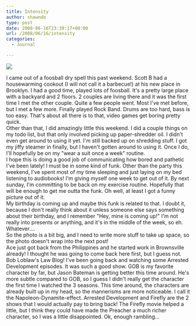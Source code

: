 ```yaml
---
title: Intensity
author: shawndo
type: post
date: 2008-06-16T23:39:17+00:00
url: /2008/06/16/intensity
categories:
  - Journal

---
```

![](/images/2008/06/foos-cookout.jpg)

I came out of a foosball dry spell this past weekend. Scott B had a housewarming cookout (I will not call it a barbecue!) at his new place in Brooklyn. I had a good time, played lots of foosball. It's a pretty large place with a backyard and 2 floors. 2 couples are living there and it was the first time I met the other couple. Quite a few people went. Most I've met before, but I met a few more. Finally played Rock Band. Drums are too hard, bass is too easy. That's about all there is to that, video games get boring pretty quick.  
Other than that, I did amazingly little this weekend. I did a couple things on my todo list, but that only involved picking up paper-shredder oil. I didn't even get around to using it yet. I'm still backed up on shredding stuff. I got my jiffy steamer in finally, but I haven't gotten around to using it. Once I do, I'll hopefully be on my "wear a suit once a week" routine.  
I hope this is doing a good job of communicating how bored and pathetic I've been lately! I must be in some kind of funk. Other than the party this weekend, I've spent most of my time sleeping and just laying on my bed listening to audiobooks! I'm giving myself one week to get out of it. By next sunday, I'm committing to be back on my exercise routine. Hopefully that will be enough to get me outta the funk. Oh well, at least I got a funny picture out of it.  
My birthday is coming up and maybe this funk is related to that. I doubt it, because I don't really think about it unless someone else says something about their birthday, and I remember "Hey, mine is coming up!" I'm not really into presents or anything, and it's in the middle of the week, so eh. Whatever....  
So the photo is a bit big, and I need to write more stuff to take up space, so the photo doesn't wrap into the next post!  
Ace just got back from the Philippines and he started work in Brownsville already! I thought he was going to come back here first, but I guess not.  
Bob Loblaw's Law Blog! I've been going back and watching some Arrested Development episodes. It was such a good show. GOB is my favorite character by far, but Jason Bateman is getting better this time around. He's more subtle compared to GOB, so I guess I didn't really get the character the first time I watched the 3 seasons. This time around, the characters are already built up in my head, so the mannerisms are more noticeable. I call it the Napoleon-Dynamite-effect. Arrested Development and Firefly are the 2 shows that I would actually pay to bring back! The Firefly movie helped a little, but I think they could have made the Preacher a much richer character, so I was a little disappointed. Ok, enough rambling...